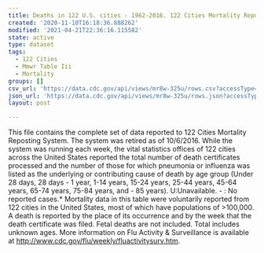 ```yaml
---
title: Deaths in 122 U.S. cities - 1962-2016. 122 Cities Mortality Reporting System
created: '2020-11-10T16:18:36.888262'
modified: '2021-04-21T22:36:16.115582'
state: active
type: dataset
tags:
  - 122 Cities
  - Mmwr Table Iii
  - Mortality
groups: []
csv_url: 'https://data.cdc.gov/api/views/mr8w-325u/rows.csv?accessType=DOWNLOAD'
json_url: 'https://data.cdc.gov/api/views/mr8w-325u/rows.json?accessType=DOWNLOAD'
layout: post

---
```

This file contains the complete set of data reported to 122 Cities Mortality Reposting System.  The system was retired as of 10/6/2016.  While the system was running each week, the vital statistics offices of 122 cities across the United States reported the total number of death certificates processed and the number of those for which pneumonia or influenza was listed as the underlying or contributing cause of death by age group (Under 28 days, 28 days - 1 year, 1-14 years, 15-24 years, 25-44 years, 45-64 years, 65-74 years, 75-84 years, and - 85 years).  U:Unavailable. - : No reported cases.* Mortality data in this table were voluntarily reported from 122 cities in the United States, most of which have populations of >100,000. A death is reported by the place of its occurrence and by the week that the death certificate was filed. Fetal deaths are not included.  Total includes unknown ages. 
More information on Flu Activity & Surveillance is available at http://www.cdc.gov/flu/weekly/fluactivitysurv.htm.

